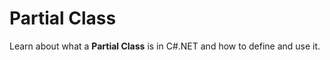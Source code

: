# Partial Class
<p>Learn about what a <b>Partial Class</b> is in C#.NET and how to define and use it.</p>

